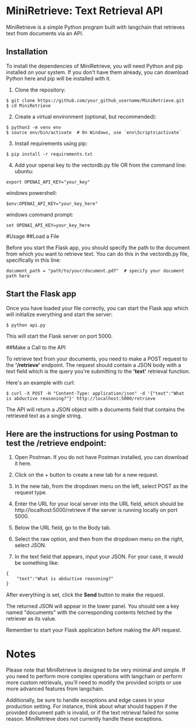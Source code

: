 # MiniRetrieve: Text Retrieval API
MiniRetrieve is a simple Python program built with langchain that retrieves text from documents via an API.

## Installation
To install the dependencies of MiniRetrieve, you will need Python and pip installed on your system. If you don't have them already, you can download Python here and pip will be installed with it.

1. Clone the repository:
```
$ git clone https://github.com/your_github_username/MiniRetrieve.git
$ cd MiniRetrieve
```

2. Create a virtual environment (optional, but recommended):
```
$ python3 -m venv env
$ source env/bin/activate  # On Windows, use `env\Scripts\activate`
```
3. Install requirements using pip:
```
$ pip install -r requirements.txt
```
4. Add your openai key to the vectordb.py file OR from the command line:
ubuntu:
```
export OPENAI_API_KEY="your_key"
```
windows powershell:
```
$env:OPENAI_API_KEY="your_key_here"
```
windows command prompt:
```
set OPENAI_API_KEY=your_key_here
```


#Usage
##Load a File

Before you start the Flask app, you should specify the path to the document from which you want to retrieve text. You can do this in the vectordb.py file, specifically in this line:

```
document_path = "path/to/your/document.pdf"  # specify your document path here
```

## Start the Flask app

Once you have loaded your file correctly, you can start the Flask app which will initialize everything and start the server:
```
$ python api.py
```

This will start the Flask server on port 5000.

##Make a Call to the API

To retrieve text from your documents, you need to make a POST request to the **'/retrieve'** endpoint. The request should contain a JSON body with a text field which is the query you're submitting to the **'text'** retrieval function.

Here's an example with curl:
```
$ curl -X POST -H "Content-Type: application/json" -d '{"text":"What is abductive reasoning?"}' http://localhost:5000/retrieve
```
The API will return a JSON object with a documents field that contains the retrieved text as a single string.

## Here are the instructions for using Postman to test the /retrieve endpoint:

1. Open Postman. If you do not have Postman installed, you can download it here.

2. Click on the + button to create a new tab for a new request.

3. In the new tab, from the dropdown menu on the left, select POST as the request type.

4. Enter the URL for your local server into the URL field, which should be http://localhost:5000/retrieve if the server is running locally on port 5000.

5. Below the URL field, go to the Body tab.

6. Select the raw option, and then from the dropdown menu on the right, select JSON.

7. In the text field that appears, input your JSON. For your case, it would be something like:
```
{
    "text":"What is abductive reasoning?"
}
```
After everything is set, click the **Send** button to make the request.

The returned JSON will appear in the lower panel. You should see a key named "documents" with the corresponding contents fetched by the retriever as its value.

Remember to start your Flask application before making the API request.

# Notes
Please note that MiniRetrieve is designed to be very minimal and simple. If you need to perform more complex operations with langchain or perform more custom retrievals, you'll need to modify the provided scripts or use more advanced features from langchain.

Additionally, be sure to handle exceptions and edge cases in your production setting. For instance, think about what should happen if the provided document path is invalid, or if the text retrieval failed for some reason. MiniRetrieve does not currently handle these exceptions.
